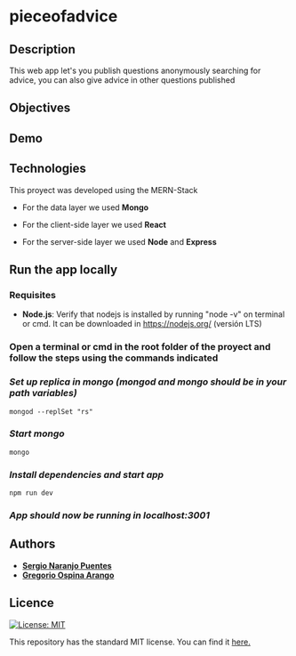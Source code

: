 # pieceofadvice
## Description
This web app let's you publish questions anonymously searching for advice, you can also give advice in other questions published

## Objectives

## Demo

## Technologies
This proyect was developed using the MERN-Stack

- For the data layer we used **Mongo**

- For the client-side layer we used **React**

- For the server-side layer we used **Node** and **Express**

## Run the app locally

### Requisites
- **Node.js**: Verify that nodejs is installed by running "node -v" on terminal or cmd. It can be downloaded in https://nodejs.org/ (versión LTS)

### Open a terminal or cmd in the root folder of the proyect and follow the steps using the commands indicated

### *Set up replica in mongo (mongod and mongo should be in your path variables)*
```
mongod --replSet "rs"
```

### *Start mongo*
```
mongo
```

### *Install dependencies and start app*
```
npm run dev
```
### *App should now be running in localhost:3001*

## Authors
* [__Sergio Naranjo Puentes__](https://github.com/snaranjop1)
* [__Gregorio Ospina Arango__](https://github.com/gregorioospina)


## Licence
[![License: MIT](https://img.shields.io/badge/License-MIT-yellow.svg)](https://opensource.org/licenses/MIT)

This repository has the standard MIT license. You can find it [here.](https://github.com/snaranjop1/pieceofadvice/blob/master/LICENSE)
